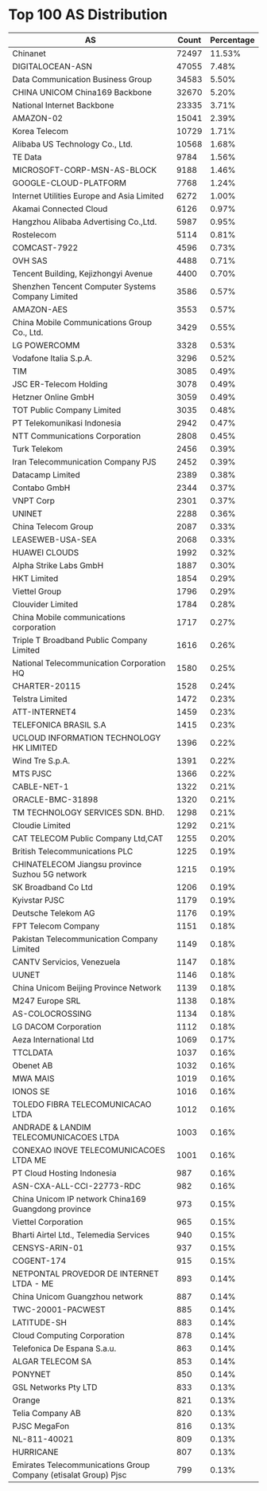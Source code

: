 # Top 100 AS Distribution
| AS | Count | Percentage |
|----|----|----|
| Chinanet | 72497 | 11.53% |
| DIGITALOCEAN-ASN | 47055 | 7.48% |
| Data Communication Business Group | 34583 | 5.50% |
| CHINA UNICOM China169 Backbone | 32670 | 5.20% |
| National Internet Backbone | 23335 | 3.71% |
| AMAZON-02 | 15041 | 2.39% |
| Korea Telecom | 10729 | 1.71% |
| Alibaba US Technology Co., Ltd. | 10568 | 1.68% |
| TE Data | 9784 | 1.56% |
| MICROSOFT-CORP-MSN-AS-BLOCK | 9188 | 1.46% |
| GOOGLE-CLOUD-PLATFORM | 7768 | 1.24% |
| Internet Utilities Europe and Asia Limited | 6272 | 1.00% |
| Akamai Connected Cloud | 6126 | 0.97% |
| Hangzhou Alibaba Advertising Co.,Ltd. | 5987 | 0.95% |
| Rostelecom | 5114 | 0.81% |
| COMCAST-7922 | 4596 | 0.73% |
| OVH SAS | 4488 | 0.71% |
| Tencent Building, Kejizhongyi Avenue | 4400 | 0.70% |
| Shenzhen Tencent Computer Systems Company Limited | 3586 | 0.57% |
| AMAZON-AES | 3553 | 0.57% |
| China Mobile Communications Group Co., Ltd. | 3429 | 0.55% |
| LG POWERCOMM | 3328 | 0.53% |
| Vodafone Italia S.p.A. | 3296 | 0.52% |
| TIM | 3085 | 0.49% |
| JSC ER-Telecom Holding | 3078 | 0.49% |
| Hetzner Online GmbH | 3059 | 0.49% |
| TOT Public Company Limited | 3035 | 0.48% |
| PT Telekomunikasi Indonesia | 2942 | 0.47% |
| NTT Communications Corporation | 2808 | 0.45% |
| Turk Telekom | 2456 | 0.39% |
| Iran Telecommunication Company PJS | 2452 | 0.39% |
| Datacamp Limited | 2389 | 0.38% |
| Contabo GmbH | 2344 | 0.37% |
| VNPT Corp | 2301 | 0.37% |
| UNINET | 2288 | 0.36% |
| China Telecom Group | 2087 | 0.33% |
| LEASEWEB-USA-SEA | 2068 | 0.33% |
| HUAWEI CLOUDS | 1992 | 0.32% |
| Alpha Strike Labs GmbH | 1887 | 0.30% |
| HKT Limited | 1854 | 0.29% |
| Viettel Group | 1796 | 0.29% |
| Clouvider Limited | 1784 | 0.28% |
| China Mobile communications corporation | 1717 | 0.27% |
| Triple T Broadband Public Company Limited | 1616 | 0.26% |
| National Telecommunication Corporation HQ | 1580 | 0.25% |
| CHARTER-20115 | 1528 | 0.24% |
| Telstra Limited | 1472 | 0.23% |
| ATT-INTERNET4 | 1459 | 0.23% |
| TELEFONICA BRASIL S.A | 1415 | 0.23% |
| UCLOUD INFORMATION TECHNOLOGY HK LIMITED | 1396 | 0.22% |
| Wind Tre S.p.A. | 1391 | 0.22% |
| MTS PJSC | 1366 | 0.22% |
| CABLE-NET-1 | 1322 | 0.21% |
| ORACLE-BMC-31898 | 1320 | 0.21% |
| TM TECHNOLOGY SERVICES SDN. BHD. | 1298 | 0.21% |
| Cloudie Limited | 1292 | 0.21% |
| CAT TELECOM Public Company Ltd,CAT | 1255 | 0.20% |
| British Telecommunications PLC | 1225 | 0.19% |
| CHINATELECOM Jiangsu province Suzhou 5G network | 1215 | 0.19% |
| SK Broadband Co Ltd | 1206 | 0.19% |
| Kyivstar PJSC | 1179 | 0.19% |
| Deutsche Telekom AG | 1176 | 0.19% |
| FPT Telecom Company | 1151 | 0.18% |
| Pakistan Telecommunication Company Limited | 1149 | 0.18% |
| CANTV Servicios, Venezuela | 1147 | 0.18% |
| UUNET | 1146 | 0.18% |
| China Unicom Beijing Province Network | 1139 | 0.18% |
| M247 Europe SRL | 1138 | 0.18% |
| AS-COLOCROSSING | 1134 | 0.18% |
| LG DACOM Corporation | 1112 | 0.18% |
| Aeza International Ltd | 1069 | 0.17% |
| TTCLDATA | 1037 | 0.16% |
| Obenet AB | 1032 | 0.16% |
| MWA MAIS | 1019 | 0.16% |
| IONOS SE | 1016 | 0.16% |
| TOLEDO FIBRA TELECOMUNICACAO LTDA | 1012 | 0.16% |
| ANDRADE & LANDIM TELECOMUNICACOES LTDA | 1003 | 0.16% |
| CONEXAO INOVE TELECOMUNICACOES LTDA ME | 1001 | 0.16% |
| PT Cloud Hosting Indonesia | 987 | 0.16% |
| ASN-CXA-ALL-CCI-22773-RDC | 982 | 0.16% |
| China Unicom IP network China169 Guangdong province | 973 | 0.15% |
| Viettel Corporation | 965 | 0.15% |
| Bharti Airtel Ltd., Telemedia Services | 940 | 0.15% |
| CENSYS-ARIN-01 | 937 | 0.15% |
| COGENT-174 | 915 | 0.15% |
| NETPONTAL PROVEDOR DE INTERNET LTDA - ME | 893 | 0.14% |
| China Unicom Guangzhou network | 887 | 0.14% |
| TWC-20001-PACWEST | 885 | 0.14% |
| LATITUDE-SH | 883 | 0.14% |
| Cloud Computing Corporation | 878 | 0.14% |
| Telefonica De Espana S.a.u. | 863 | 0.14% |
| ALGAR TELECOM SA | 853 | 0.14% |
| PONYNET | 850 | 0.14% |
| GSL Networks Pty LTD | 833 | 0.13% |
| Orange | 821 | 0.13% |
| Telia Company AB | 820 | 0.13% |
| PJSC MegaFon | 816 | 0.13% |
| NL-811-40021 | 809 | 0.13% |
| HURRICANE | 807 | 0.13% |
| Emirates Telecommunications Group Company (etisalat Group) Pjsc | 799 | 0.13% |
